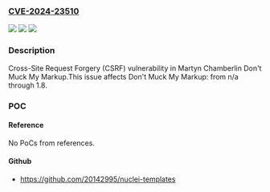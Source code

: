 ### [CVE-2024-23510](https://cve.mitre.org/cgi-bin/cvename.cgi?name=CVE-2024-23510)
![](https://img.shields.io/static/v1?label=Product&message=Don't%20Muck%20My%20Markup&color=blue)
![](https://img.shields.io/static/v1?label=Version&message=n%2Fa%3C%3D%201.8%20&color=brighgreen)
![](https://img.shields.io/static/v1?label=Vulnerability&message=CWE-352%20Cross-Site%20Request%20Forgery%20(CSRF)&color=brighgreen)

### Description

Cross-Site Request Forgery (CSRF) vulnerability in Martyn Chamberlin Don't Muck My Markup.This issue affects Don't Muck My Markup: from n/a through 1.8.

### POC

#### Reference
No PoCs from references.

#### Github
- https://github.com/20142995/nuclei-templates

